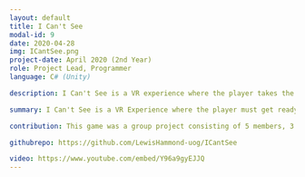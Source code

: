 ```yaml
---
layout: default
title: I Can't See 
modal-id: 9
date: 2020-04-28
img: ICantSee.png
project-date: April 2020 (2nd Year)
role: Project Lead, Programmer
language: C# (Unity)

description: I Can't See is a VR experience where the player takes the role of a blind person starting their day.<br> I Can't see was created as a group project for a Universtiy Module 'Experimental Games'. The concept was voted on by the student cohort and lecturers, becoming the most voted project.<br><br>We wanted to make the main mechanics focusing on how a blind person would navigate their home. This would be difficult to translate into vr since the primary focus of VR is visuals. We used Scanner Sombre as an inspiration for how the player will navigate the house. The player will be able to see a glimpse of the house every time they create noise, that noise could be throwing an object on the ground, the players footsteps or even using their voice through a microphone. We wanted the mechanics to focus around normal everyday tasks such as brushing your teeth and making coffee.<br><br>Developing for VR and epecially a conecpt as unique as ours requires systems not found in traditonal games, you can find our more infomation about how we approached and implemented these systems in a number of <a href="https://icantseegame.blogspot.com/search/label/Design%2FImplementation%20Point">blog posts</a> we developed for the project. Additonally we kept a blog on the progress of the development of the game which can be found <a href="https://icantseegame.blogspot.com/search/label/Team%20Report">here</a>.

summary: I Can't See is a VR Experience where the player must get ready in the morning. The Twist is your are blind!

contribution: This game was a group project consisting of 5 members, 3 programmers and 2 designers. I worked on the most the implementations of the background systems, for example VR interactions and Holdable Objects. <br>Mechanics Implemented:<ul><li>VR Interaction - (e.g. Picking Up Items, Opening Drawers, Turning On/Off Items, Water Taps)</li><li>Audio Generation for Dropping Items</li><li>Shader Implmentation - Creating Mutiple Effects at once</li><li>Shader Implmentation - Creating Effects where objects are dropped</li><li>Microphone Input Handling</li><li>Objective/Mission System</li></ul>

githubrepo: https://github.com/LewisHammond-uog/ICantSee

video: https://www.youtube.com/embed/Y96a9gyEJJQ
---
```

